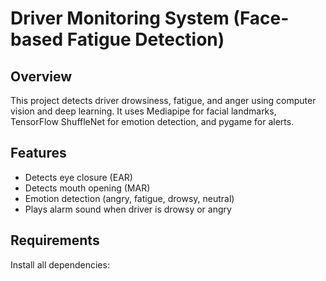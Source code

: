 # Driver Monitoring System (Face-based Fatigue Detection)

## Overview
This project detects driver drowsiness, fatigue, and anger using computer vision and deep learning.
It uses Mediapipe for facial landmarks, TensorFlow ShuffleNet for emotion detection, and pygame for alerts.

## Features
- Detects eye closure (EAR)
- Detects mouth opening (MAR)
- Emotion detection (angry, fatigue, drowsy, neutral)
- Plays alarm sound when driver is drowsy or angry

## Requirements
Install all dependencies:
